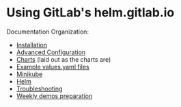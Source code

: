# Using GitLab's helm.gitlab.io

Documentation Organization:
- [Installation](installation/README.md)
- [Advanced Configuration](advanced/README.md)
- [Charts](charts/README.md) (laid out as the charts are)
- [Example values.yaml files](../examples/README.md)
- [Minikube](minikube/README.md)
- [Helm](helm/README.md)
- [Troubleshooting](troubleshooting/README.md)
- [Weekly demos preparation](preparation/README.md)
